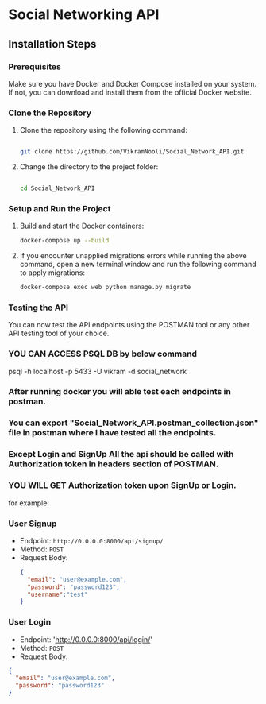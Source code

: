 # Social Networking API

## Installation Steps

### Prerequisites

Make sure you have Docker and Docker Compose installed on your system. If not, you can download and install them from the official Docker website.

### Clone the Repository

1. Clone the repository using the following command:
    ```bash
    
    git clone https://github.com/VikramNooli/Social_Network_API.git
    
    ```

2. Change the directory to the project folder:
    ```bash
    
    cd Social_Network_API
    
    ```

### Setup and Run the Project

1. Build and start the Docker containers:
    ```bash
    docker-compose up --build
    ```

2. If you encounter unapplied migrations errors while running the above command, open a new terminal window and run the following command to apply migrations:
    ```bash
    docker-compose exec web python manage.py migrate
    ```

### Testing the API

You can now test the API endpoints using the POSTMAN tool or any other API testing tool of your choice.

### YOU CAN ACCESS PSQL DB by below command 
psql -h localhost -p 5433 -U vikram -d social_network

### After running docker you will able test each endpoints in postman.
### You can export "Social_Network_API.postman_collection.json" file in postman where I have tested all the endpoints.
### Except Login and SignUp All the api should be called with Authorization token in headers section of POSTMAN.
### YOU WILL GET Authorization token upon SignUp or Login.


for example:
### User Signup
- Endpoint: `http://0.0.0.0:8000/api/signup/`
- Method: `POST`
- Request Body:
  ```json
  {
    "email": "user@example.com",
    "password": "password123",
    "username":"test"
  }

### User Login
- Endpoint:  'http://0.0.0.0:8000/api/login/'
- Method: `POST`
- Request Body:
```json
{
  "email": "user@example.com",
  "password": "password123"
}


